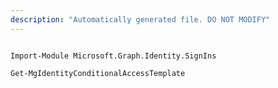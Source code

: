 ```yaml
---
description: "Automatically generated file. DO NOT MODIFY"
---
```


```powershellv2

Import-Module Microsoft.Graph.Identity.SignIns

Get-MgIdentityConditionalAccessTemplate

```